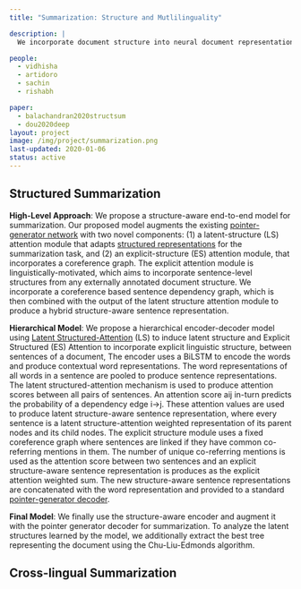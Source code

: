 ```yaml
---
title: "Summarization: Structure and Mutlilinguality"

description: |
  We incorporate document structure into neural document representation models to make summaries more abstractive and improve interpretability. We explore extending summarization to low and no resource languages.

people:
  - vidhisha
  - artidoro
  - sachin
  - rishabh

paper:
  - balachandran2020structsum
  - dou2020deep
layout: project
image: /img/project/summarization.png
last-updated: 2020-01-06
status: active
---
```


## Structured Summarization
**High-Level Approach**: We propose a structure-aware end-to-end model for summarization. Our proposed model augments the existing [pointer-generator network](https://www.aclweb.org/anthology/P17-1099/) with two novel components: (1) a latent-structure (LS) attention module that adapts [structured representations](https://www.aclweb.org/anthology/Q18-1005/) for the summarization task, and (2) an explicit-structure (ES) attention module, that incorporates a coreference graph. The explicit attention module is linguistically-motivated, which aims to incorporate sentence-level structures from any externally annotated document structure. We incorporate a coreference based sentence dependency graph, which is then combined with the output of the latent structure attention module to produce a hybrid structure-aware sentence representation.

**Hierarchical Model**: We propose a hierarchical encoder-decoder model using [Latent Structured-Attention](https://www.aclweb.org/anthology/Q18-1005/) (LS) to induce latent structure and Explicit Structured (ES) Attention to incorporate explicit linguistic structure, between sentences of a document,  The encoder uses a BiLSTM to encode the words and produce contextual word representations. The word representations of all words in a sentence are pooled to produce sentence representations. The latent structured-attention mechanism is used to produce attention scores between all pairs of sentences. An attention score aij in-turn predicts the probability of a dependency edge i->j. These attention values are used to produce latent structure-aware sentence representation, where every sentence is a latent structure-attention weighted representation of its parent nodes and its child nodes.  The explicit structure module uses a fixed coreference graph where sentences are linked if they have common co-referring mentions in them. The number of unique co-referring mentions is used as the attention score between two sentences and an explicit structure-aware sentence representation is produces as the explicit attention weighted sum. The new structure-aware sentence representations are concatenated with the word representation and provided to a standard [pointer-generator decoder](https://www.aclweb.org/anthology/P17-1099/). 

**Final Model**: We finally use the structure-aware encoder and augment it with the pointer generator decoder for summarization. To analyze the latent structures learned by the model, we additionally extract the best tree representing the document using the Chu-Liu-Edmonds algorithm.

## Cross-lingual Summarization